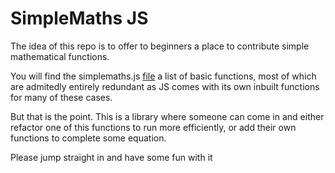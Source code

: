 # SimpleMaths JS


The idea of this repo is to offer to beginners a place to contribute simple mathematical functions.

You will find the simplemaths.js [file](https://github.com/rchwrght/SimpleMathsJS/blob/master/simplemaths.js) a list of basic functions, most of which are admitedly entirely redundant as JS comes with its own inbuilt functions for many of these cases.

But that is the point. This is a library where someone can come in and either refactor one of this functions to run more efficiently, or add their own functions to complete some equation.

Please jump straight in and have some fun with it
